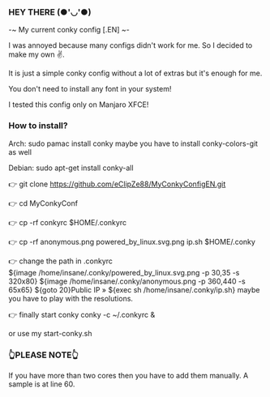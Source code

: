 ### HEY THERE (●'◡'●) ###




-~ My current conky config [.EN] ~-




I was annoyed because many configs didn't work for me. So I decided to make my own ✌️.

It is just a simple conky config without a lot of extras but it's enough for me.

You don't need to install any font in your system!

I tested this config only on Manjaro XFCE!



### How to install? ###

Arch:
sudo pamac install conky
maybe you have to install conky-colors-git as well

Debian:
sudo apt-get install conky-all


:point_right: git clone https://github.com/eClipZe88/MyConkyConfigEN.git

:point_right: cd MyConkyConf

:point_right: cp -rf conkyrc $HOME/.conkyrc

:point_right: cp -rf anonymous.png powered_by_linux.svg.png ip.sh $HOME/.conky

:point_right: change the path in .conkyrc 	
${image /home/insane/.conky/powered_by_linux.svg.png -p 30,35 -s 320x80}
${image /home/insane/.conky/anonymous.png -p 360,440 -s 65x65}
${goto 20}Public IP » ${exec sh /home/insane/.conky/ip.sh}
maybe you have to play with the resolutions.

:point_right: finally start conky 
conky -c ~/.conkyrc & 

or use my start-conky.sh



### :point_up_2:PLEASE NOTE:point_up_2: ###
If you have more than two cores then you have to add them manually. A sample is at line 60.




